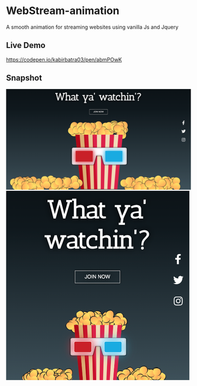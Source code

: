 # WebStream-animation

A smooth animation for streaming websites using vanilla Js and Jquery

## Live Demo
https://codepen.io/kabirbatra03/pen/abmPOwK

## Snapshot
<img src="images/ss1.png" width="700" >
<img src="images/ss2.png" width="500" >
